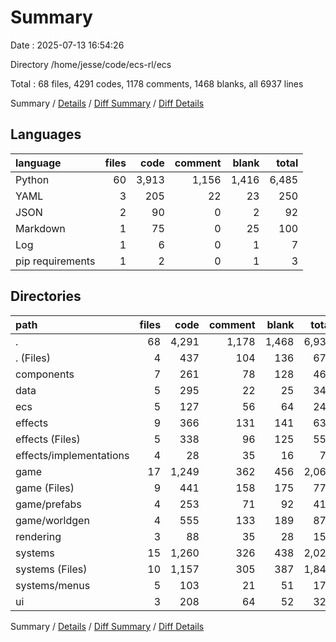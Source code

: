 # Summary

Date : 2025-07-13 16:54:26

Directory /home/jesse/code/ecs-rl/ecs

Total : 68 files,  4291 codes, 1178 comments, 1468 blanks, all 6937 lines

Summary / [Details](details.md) / [Diff Summary](diff.md) / [Diff Details](diff-details.md)

## Languages
| language | files | code | comment | blank | total |
| :--- | ---: | ---: | ---: | ---: | ---: |
| Python | 60 | 3,913 | 1,156 | 1,416 | 6,485 |
| YAML | 3 | 205 | 22 | 23 | 250 |
| JSON | 2 | 90 | 0 | 2 | 92 |
| Markdown | 1 | 75 | 0 | 25 | 100 |
| Log | 1 | 6 | 0 | 1 | 7 |
| pip requirements | 1 | 2 | 0 | 1 | 3 |

## Directories
| path | files | code | comment | blank | total |
| :--- | ---: | ---: | ---: | ---: | ---: |
| . | 68 | 4,291 | 1,178 | 1,468 | 6,937 |
| . (Files) | 4 | 437 | 104 | 136 | 677 |
| components | 7 | 261 | 78 | 128 | 467 |
| data | 5 | 295 | 22 | 25 | 342 |
| ecs | 5 | 127 | 56 | 64 | 247 |
| effects | 9 | 366 | 131 | 141 | 638 |
| effects (Files) | 5 | 338 | 96 | 125 | 559 |
| effects/implementations | 4 | 28 | 35 | 16 | 79 |
| game | 17 | 1,249 | 362 | 456 | 2,067 |
| game (Files) | 9 | 441 | 158 | 175 | 774 |
| game/prefabs | 4 | 253 | 71 | 92 | 416 |
| game/worldgen | 4 | 555 | 133 | 189 | 877 |
| rendering | 3 | 88 | 35 | 28 | 151 |
| systems | 15 | 1,260 | 326 | 438 | 2,024 |
| systems (Files) | 10 | 1,157 | 305 | 387 | 1,849 |
| systems/menus | 5 | 103 | 21 | 51 | 175 |
| ui | 3 | 208 | 64 | 52 | 324 |

Summary / [Details](details.md) / [Diff Summary](diff.md) / [Diff Details](diff-details.md)